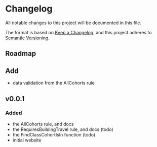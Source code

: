 # Changelog

All notable changes to this project will be documented in this file.

The format is based on [Keep a Changelog](https://keepachangelog.com/en/1.1.0/),
and this project adheres to [Semantic Versioning](https://semver.org/spec/v2.0.0.html).

## Roadmap

## Add

- data validation from the AllCohorts rule

## v0.0.1

### Added

- the AllCohorts rule, and docs
- the RequiresBuildingTravel rule, and docs (todo)
- the FindClassCohortIsIn function (todo)
- initial website

